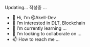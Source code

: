 Updating...
작성중 ...

- 👋 Hi, I’m @Akell-Dev
- 👀 I’m interested in DLT, Blockchain
- 🌱 I’m currently learning ...
- 💞️ I’m looking to collaborate on ...
- 📫 How to reach me ...

<!---
Akell-Dev/Akell-Dev is a ✨ special ✨ repository because its `README.md` (this file) appears on your GitHub profile.
You can click the Preview link to take a look at your changes.
--->
